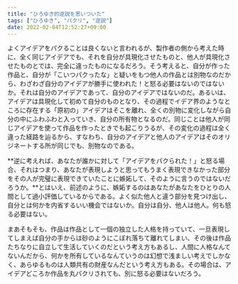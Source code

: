 ```yaml
---
title: "ひろゆき的逆説を思いついた"
tags: ["ひろゆき", "パクリ", "逆説"]
date: 2022-02-04T12:52:27+09:00
---
```


よくアイデアをパクることは良くないと言われるが、製作者の側から考えた時に、全く同じアイデアでも、それを自分が具現化させたものと、他人が具現化させたものとでは、完全に違ったものになるだろう。そう考えると、自分が作った作品と、自分が「こいつパクったな」と疑いをもつ他人の作品とは別物なのだから、わざわざ自分のアイデアが勝手に使われた！と怒る必要はないのではないか。それは自分のアイデアであって、自分のアイデアではないのだ。あるいは、アイデアは具現化して初めて自分のものとなり、その過程でイデア界のようなところに存在する「原初の」アイデアはそこを離れ、全くの別物に変化しながら自分の中にふわふわと入っていき、自分の所有物となるのだ。同じことは他人が同じアイデアを使って作品を作ったときでも起こりうるが、その変化の過程は全く違った経路を辿るから、すなわち、自分のアイデアと他人のアイデアはそのオリジネートする所が同じでも、別物なのである。

**逆に考えれば、あなたが誰かに対して「アイデアをパクられた！」と怒る場合、それはつまり、あなたが表現しようと思ってもうまく表現できなかった部分をその人が完璧に表現できていたことに嫉妬して、そのように言うのではないだろうか。**とはいえ、前述のように、嫉妬するのはあなたがあなたをひとりの人間として過小評価しているからである。よく似た他人と違う部分を見つけ出し、自分とは何かを内省するいい機会ではないか。自分は自分、他人は他人。何も怒る必要はない。

まあそもそも、作品は作品として一個の独立した人格を持っていて、一旦表現してしまえば自分の手からは砂のようにこぼれ落ちて離れてしまい、その後は作品たちなりに自立して生活していくのだという考え方もあるし、人間に人格なんてないんだから、何かを所有しているなんていうのは幻想で浅ましい考えでしかなく、あらゆるものは人類共有の財産なんだという考え方もある。その場合は、アイデアどころか作品を丸パクリされても、別に怒る必要はないだろう。

